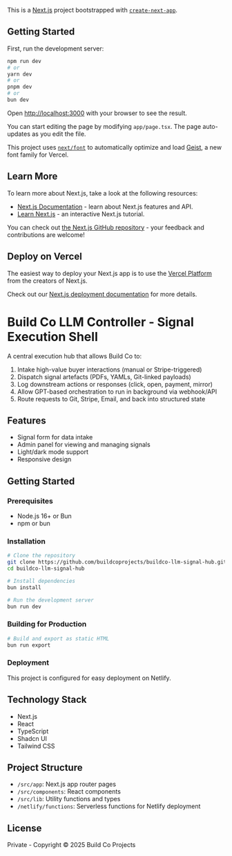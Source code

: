 This is a [Next.js](https://nextjs.org) project bootstrapped with [`create-next-app`](https://nextjs.org/docs/app/api-reference/cli/create-next-app).

## Getting Started

First, run the development server:

```bash
npm run dev
# or
yarn dev
# or
pnpm dev
# or
bun dev
```

Open [http://localhost:3000](http://localhost:3000) with your browser to see the result.

You can start editing the page by modifying `app/page.tsx`. The page auto-updates as you edit the file.

This project uses [`next/font`](https://nextjs.org/docs/app/building-your-application/optimizing/fonts) to automatically optimize and load [Geist](https://vercel.com/font), a new font family for Vercel.

## Learn More

To learn more about Next.js, take a look at the following resources:

- [Next.js Documentation](https://nextjs.org/docs) - learn about Next.js features and API.
- [Learn Next.js](https://nextjs.org/learn) - an interactive Next.js tutorial.

You can check out [the Next.js GitHub repository](https://github.com/vercel/next.js) - your feedback and contributions are welcome!

## Deploy on Vercel

The easiest way to deploy your Next.js app is to use the [Vercel Platform](https://vercel.com/new?utm_medium=default-template&filter=next.js&utm_source=create-next-app&utm_campaign=create-next-app-readme) from the creators of Next.js.

Check out our [Next.js deployment documentation](https://nextjs.org/docs/app/building-your-application/deploying) for more details.

# Build Co LLM Controller - Signal Execution Shell

A central execution hub that allows Build Co to:
1. Intake high-value buyer interactions (manual or Stripe-triggered)
2. Dispatch signal artefacts (PDFs, YAMLs, Git-linked payloads)
3. Log downstream actions or responses (click, open, payment, mirror)
4. Allow GPT-based orchestration to run in background via webhook/API
5. Route requests to Git, Stripe, Email, and back into structured state

## Features

- Signal form for data intake
- Admin panel for viewing and managing signals
- Light/dark mode support
- Responsive design

## Getting Started

### Prerequisites

- Node.js 16+ or Bun
- npm or bun

### Installation

```bash
# Clone the repository
git clone https://github.com/buildcoprojects/buildco-llm-signal-hub.git
cd buildco-llm-signal-hub

# Install dependencies
bun install

# Run the development server
bun run dev
```

### Building for Production

```bash
# Build and export as static HTML
bun run export
```

### Deployment

This project is configured for easy deployment on Netlify.

## Technology Stack

- Next.js
- React
- TypeScript
- Shadcn UI
- Tailwind CSS

## Project Structure

- `/src/app`: Next.js app router pages
- `/src/components`: React components
- `/src/lib`: Utility functions and types
- `/netlify/functions`: Serverless functions for Netlify deployment

## License

Private - Copyright © 2025 Build Co Projects
